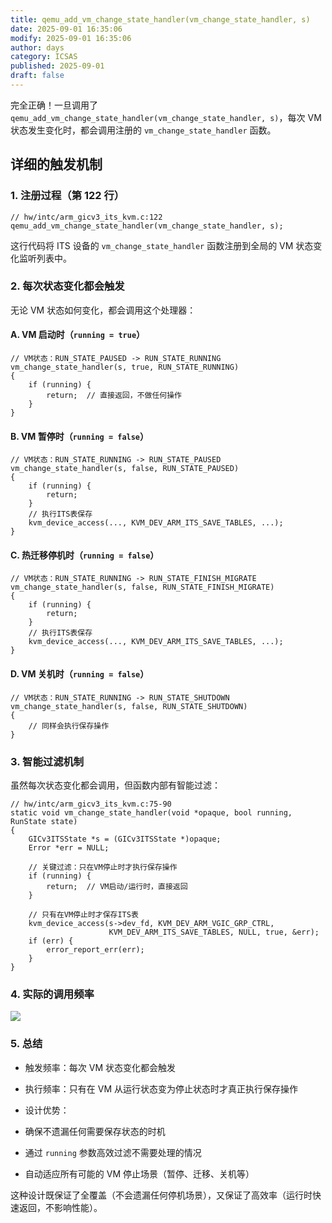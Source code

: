 ```yaml
---
title: qemu_add_vm_change_state_handler(vm_change_state_handler, s)
date: 2025-09-01 16:35:06
modify: 2025-09-01 16:35:06
author: days
category: ICSAS
published: 2025-09-01
draft: false
---
```


完全正确！一旦调用了 `qemu_add_vm_change_state_handler(vm_change_state_handler, s)`，每次 VM 状态发生变化时，都会调用注册的 `vm_change_state_handler` 函数。

## 详细的触发机制

### 1. 注册过程（第 122 行）

```
// hw/intc/arm_gicv3_its_kvm.c:122
qemu_add_vm_change_state_handler(vm_change_state_handler, s);
```

这行代码将 ITS 设备的 `vm_change_state_handler` 函数注册到全局的 VM 状态变化监听列表中。

### 2. 每次状态变化都会触发

无论 VM 状态如何变化，都会调用这个处理器：

#### A. VM 启动时（`running = true`）

```
// VM状态：RUN_STATE_PAUSED -> RUN_STATE_RUNNING
vm_change_state_handler(s, true, RUN_STATE_RUNNING)
{
    if (running) {
        return;  // 直接返回，不做任何操作
    }
}
```

#### B. VM 暂停时（`running = false`）

```
// VM状态：RUN_STATE_RUNNING -> RUN_STATE_PAUSED
vm_change_state_handler(s, false, RUN_STATE_PAUSED)
{
    if (running) {
        return;
    }
    // 执行ITS表保存
    kvm_device_access(..., KVM_DEV_ARM_ITS_SAVE_TABLES, ...);
}
```

#### C. 热迁移停机时（`running = false`）

```
// VM状态：RUN_STATE_RUNNING -> RUN_STATE_FINISH_MIGRATE
vm_change_state_handler(s, false, RUN_STATE_FINISH_MIGRATE)
{
    if (running) {
        return;
    }
    // 执行ITS表保存
    kvm_device_access(..., KVM_DEV_ARM_ITS_SAVE_TABLES, ...);
}
```

#### D. VM 关机时（`running = false`）

```
// VM状态：RUN_STATE_RUNNING -> RUN_STATE_SHUTDOWN
vm_change_state_handler(s, false, RUN_STATE_SHUTDOWN)
{
    // 同样会执行保存操作
}
```

### 3. 智能过滤机制

虽然每次状态变化都会调用，但函数内部有智能过滤：

```
// hw/intc/arm_gicv3_its_kvm.c:75-90
static void vm_change_state_handler(void *opaque, bool running, RunState state)
{
    GICv3ITSState *s = (GICv3ITSState *)opaque;
    Error *err = NULL;

    // 关键过滤：只在VM停止时才执行保存操作
    if (running) {
        return;  // VM启动/运行时，直接返回
    }

    // 只有在VM停止时才保存ITS表
    kvm_device_access(s->dev_fd, KVM_DEV_ARM_VGIC_GRP_CTRL,
                      KVM_DEV_ARM_ITS_SAVE_TABLES, NULL, true, &err);
    if (err) {
        error_report_err(err);
    }
}
```

### 4. 实际的调用频率

![](https://cdn.nlark.com/yuque/__mermaid_v3/fba0d553771ef40d85efdd824d044948.svg)

### 5. 总结

- 触发频率：每次 VM 状态变化都会触发
- 执行频率：只有在 VM 从运行状态变为停止状态时才真正执行保存操作
- 设计优势：

- 确保不遗漏任何需要保存状态的时机
- 通过 `running` 参数高效过滤不需要处理的情况
- 自动适应所有可能的 VM 停止场景（暂停、迁移、关机等）

这种设计既保证了全覆盖（不会遗漏任何停机场景），又保证了高效率（运行时快速返回，不影响性能）。